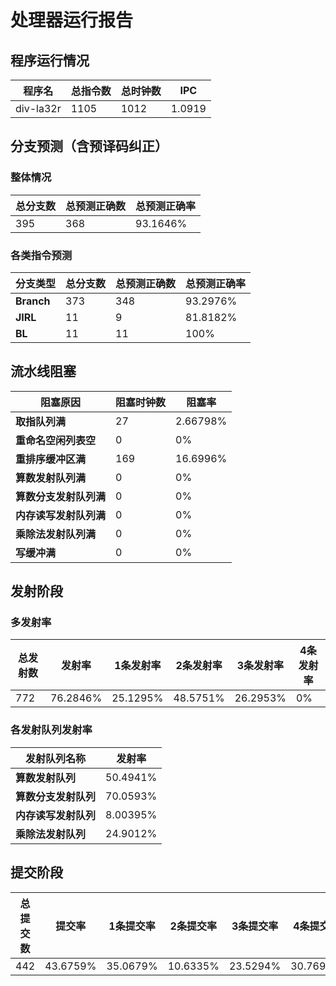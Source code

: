 # 处理器运行报告
## 程序运行情况
|程序名|总指令数|总时钟数|IPC|
|---|---|---|---|
|div-la32r|1105|1012|1.0919|

## 分支预测（含预译码纠正）
### 整体情况
|总分支数|总预测正确数|总预测正确率|
|---|---|---|
|395|368|93.1646%|

### 各类指令预测
|分支类型|总分支数|总预测正确数|总预测正确率|
|---|---|---|---|
|**Branch**| 373 | 348 | 93.2976%|
|**JIRL**| 11 | 9 | 81.8182%|
|**BL**| 11 | 11 | 100%|

## 流水线阻塞
|阻塞原因|阻塞时钟数|阻塞率|
|---|---|---|
|**取指队列满**| 27 | 2.66798%|
|**重命名空闲列表空**|0 | 0%|
|**重排序缓冲区满**|169 | 16.6996%|
|**算数发射队列满**|0 | 0%|
|**算数分支发射队列满**|0 | 0%|
|**内存读写发射队列满**|0 | 0%|
|**乘除法发射队列满**|0 | 0%|
|**写缓冲满**|0 | 0%|

## 发射阶段
### 多发射率
|总发射数|发射率|1条发射率|2条发射率|3条发射率|4条发射率|
|---|---|---|---|---|---|
|772|76.2846%|25.1295%|48.5751%|26.2953%|0%|

### 各发射队列发射率
|发射队列名称|发射率|
|---|---|
|**算数发射队列**|50.4941%|
|**算数分支发射队列**|70.0593%|
|**内存读写发射队列**|8.00395%|
|**乘除法发射队列**|24.9012%|

## 提交阶段
|总提交数|提交率|1条提交率|2条提交率|3条提交率|4条提交率|
|---|---|---|---|---|---|
|442|43.6759%|35.0679%|10.6335%|23.5294%|30.7692%|
